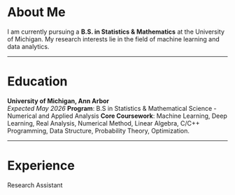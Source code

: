 # About Me
I am currently pursuing a **B.S. in Statistics & Mathematics** at the University of Michigan. My research interests lie in the field of machine learning and data analytics.

---

# Education
**University of Michigan, Ann Arbor**                           
*Expected May 2026*
**Program**: B.S in Statistics & Mathematical Science - Numerical and Applied Analysis
**Core Coursework**: Machine Learning, Deep Learning, Real Analysis, Numerical Method, Linear Algebra, C/C++ Programming, Data Structure, Probability Theory, Optimization.

---

# Experience
Research Assistant 